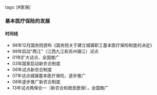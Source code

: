 tags: [#医保]

### 基本医疗保险的发展

#### 时间线

- 98年12月国务院颁布《国务院关于建立城镇职工基本医疗保险制度的决定》
- 99年启动"两江"（江西九江和苏州镇江）试点
- 01年扩大试点、全国推广
- 03年国家启动新农合制度
- 06年试点新农合制度
- 07年试点城镇基本医疗保险，逐步推广
- 08年逐步推广新农合制度
- 13年试点两保合一（新农合和居民医保），全国推广